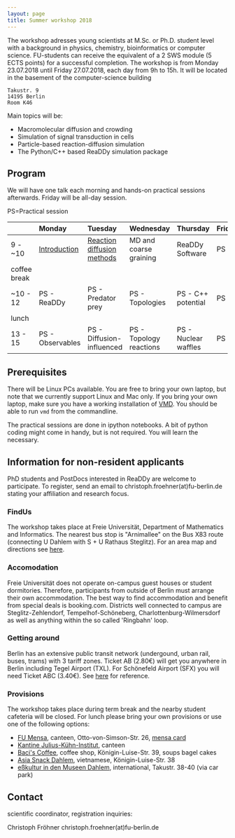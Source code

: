 ```yaml
---
layout: page
title: Summer workshop 2018
---
```


The workshop adresses young scientists at M.Sc. or Ph.D. student level with a background in physics, chemistry, bioinformatics or computer science. FU-students can receive the equivalent of a 2 SWS module (5 ECTS points) for a successful completion.
The workshop is from Monday 23.07.2018 until Friday 27.07.2018, each day from 9h to 15h.
It will be located in the basement of the computer-science building
```
Takustr. 9
14195 Berlin
Room K46
```
Main topics will be:
- Macromolecular diffusion and crowding
- Simulation of signal transduction in cells
- Particle-based reaction-diffusion simulation
- The Python/C++ based ReaDDy simulation package 

## Program
We will have one talk each morning and hands-on practical sessions afterwards. Friday will be all-day session.

PS=Practical session

|              | Monday           | Tuesday                    | Wednesday               | Thursday             | Friday |
|:-------------|:-----------------|:---------------------------|:------------------------|:---------------------|:-------|
| 9 - ~10      | [Introduction](http://userpage.fu-berlin.de/chrisfr/readdy_website/assets/talks/2018-07-23-readdy-workshop-intro.pdf)     | [Reaction diffusion methods](http://userpage.fu-berlin.de/chrisfr/readdy_website/assets/talks/2018-07-24-readdy-workshop-rdmethods.pdf)| MD and coarse graining  | ReaDDy Software      | PS     |
| coffee break |                  |                            |                         |                      |        |
| ~10 - 12     | PS - ReaDDy      | PS - Predator prey         | PS - Topologies         | PS - C++ potential   | PS     |
| lunch        |                  |                            |                         |                      |        |
| 13 - 15      | PS - Observables | PS - Diffusion-influenced  | PS - Topology reactions | PS - Nuclear waffles | PS     |

## Prerequisites
There will be Linux PCs available. You are free to bring your own laptop, but note that we currently support Linux and
Mac only. If you bring your own laptop, make sure you have a working 
installation of [VMD](http://www.ks.uiuc.edu/Research/vmd/). You should be able to run `vmd` from the commandline.

The practical sessions are done in ipython notebooks. A bit of python coding might come in handy, 
but is not required. You will learn the necessary.

## Information for non-resident applicants
PhD students and PostDocs interested in ReaDDy are welcome to participate. To register, send an email to
christoph.froehner(at)fu-berlin.de stating your affiliation and research focus. 

### FindUs 
The workshop takes place at Freie Universität, Department of Mathematics and Informatics. 
The nearest bus stop is "Arnimallee" on the 
Bus X83 route (connecting U Dahlem with S + U Rathaus Steglitz). 
For an area map and directions see [here](https://www.mi.fu-berlin.de/en/fb/contact/location.html).

### Accomodation 
Freie Universität does not operate on-campus guest houses or student dormitories. 
Therefore, participants from outside of Berlin must arrange their own accommodation. 
The best way to find accommodation and benefit from special deals is booking.com. 
Districts well connected to campus are Steglitz-Zehlendorf, Tempelhof-Schöneberg, Charlottenburg-Wilmersdorf as 
well as anything within the so called 'Ringbahn' loop.

### Getting around
Berlin has an extensive public transit network (undergound, urban rail, buses, trams) with 3 tariff zones. 
Ticket AB (2.80€) will get you anywhere in Berlin including Tegel Airport (TXL). 
For Schönefeld Airport (SFX) you will need Ticket ABC (3.40€). See [here](https://www.bvg.de/en/) for reference.

### Provisions
The workshop takes place during term break and the nearby student cafeteria will be closed. 
For lunch please bring your own provisions or use one of the following options:

- [FU Mensa](https://www.stw.berlin/en/dining-facilities/mensa-fu-ii.html), canteen, Otto-von-Simson-Str. 26, 
  [mensa card](https://www.stw.berlin/en/dining-facilities/themen/mensacard.html)
- [Kantine Julius-Kühn-Institut](http://www.el-okle.de/), canteen
- [Baci's Coffee](https://www.yelp.de/biz/bacis-coffee-berlin?utm_campaign=qype_de&utm_source=referrer), coffee shop,
  Königin-Luise-Str. 39, soups bagel cakes
- [Asia Snack Dahlem](http://www.asiasnack-dahlem.de), vietnamese, Königin-Luise-Str. 38
- [eßkultur in den Museen Dahlem](http://www.esskultur-berlin.de/catering/en/where/dahlem.php?lang=EN), 
  international, Takustr. 38-40 (via car park)

## Contact
scientific coordinator, registration inquiries:

Christoph Fröhner christoph.froehner(at)fu-berlin.de
 